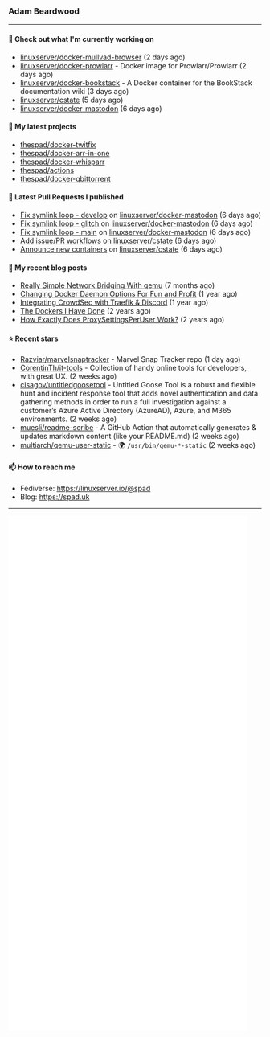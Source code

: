 ### Adam Beardwood
---
#### 👷 Check out what I'm currently working on

- [linuxserver/docker-mullvad-browser](https://github.com/linuxserver/docker-mullvad-browser) (2 days ago)
- [linuxserver/docker-prowlarr](https://github.com/linuxserver/docker-prowlarr) - Docker image for Prowlarr/Prowlarr (2 days ago)
- [linuxserver/docker-bookstack](https://github.com/linuxserver/docker-bookstack) - A Docker container for the BookStack documentation wiki (3 days ago)
- [linuxserver/cstate](https://github.com/linuxserver/cstate) (5 days ago)
- [linuxserver/docker-mastodon](https://github.com/linuxserver/docker-mastodon) (6 days ago)

#### 🌱 My latest projects

- [thespad/docker-twitfix](https://github.com/thespad/docker-twitfix)
- [thespad/docker-arr-in-one](https://github.com/thespad/docker-arr-in-one)
- [thespad/docker-whisparr](https://github.com/thespad/docker-whisparr)
- [thespad/actions](https://github.com/thespad/actions)
- [thespad/docker-qbittorrent](https://github.com/thespad/docker-qbittorrent)

#### 🔨 Latest Pull Requests I published

- [Fix symlink loop - develop](https://github.com/linuxserver/docker-mastodon/pull/47) on [linuxserver/docker-mastodon](https://github.com/linuxserver/docker-mastodon) (6 days ago)
- [Fix symlink loop - glitch](https://github.com/linuxserver/docker-mastodon/pull/46) on [linuxserver/docker-mastodon](https://github.com/linuxserver/docker-mastodon) (6 days ago)
- [Fix symlink loop - main](https://github.com/linuxserver/docker-mastodon/pull/45) on [linuxserver/docker-mastodon](https://github.com/linuxserver/docker-mastodon) (6 days ago)
- [Add issue/PR workflows](https://github.com/linuxserver/cstate/pull/152) on [linuxserver/cstate](https://github.com/linuxserver/cstate) (6 days ago)
- [Announce new containers](https://github.com/linuxserver/cstate/pull/151) on [linuxserver/cstate](https://github.com/linuxserver/cstate) (6 days ago)

#### 📜 My recent blog posts

- [Really Simple Network Bridging With qemu](https://spad.uk/really-simple-network-bridging-with-qemu/) (7 months ago)
- [Changing Docker Daemon Options For Fun and Profit](https://spad.uk/changing-docker-daemon-options-for-fun-and-profit/) (1 year ago)
- [Integrating CrowdSec with Traefik &amp; Discord](https://spad.uk/integrating-crowdsec-with-traefik-discord/) (1 year ago)
- [The Dockers I Have Done](https://spad.uk/the-dockers-ive-done/) (2 years ago)
- [How Exactly Does ProxySettingsPerUser Work?](https://spad.uk/how-does-proxysettingsperuser-work/) (2 years ago)

#### ⭐ Recent stars

- [Razviar/marvelsnaptracker](https://github.com/Razviar/marvelsnaptracker) - Marvel Snap Tracker repo (1 day ago)
- [CorentinTh/it-tools](https://github.com/CorentinTh/it-tools) - Collection of handy online tools for developers, with great UX.  (2 weeks ago)
- [cisagov/untitledgoosetool](https://github.com/cisagov/untitledgoosetool) - Untitled Goose Tool is a robust and flexible hunt and incident response tool that adds novel authentication and data gathering methods in order to run a full investigation against a customer’s Azure Active Directory (AzureAD), Azure, and M365 environments. (2 weeks ago)
- [muesli/readme-scribe](https://github.com/muesli/readme-scribe) - A GitHub Action that automatically generates &amp; updates markdown content (like your README.md) (2 weeks ago)
- [multiarch/qemu-user-static](https://github.com/multiarch/qemu-user-static) - :earth_africa: `/usr/bin/qemu-*-static` (2 weeks ago)

#### 📫 How to reach me
- Fediverse: https://linuxserver.io/@spad
- Blog: https://spad.uk
---
<img src="https://raw.githubusercontent.com/thespad/thespad/main/github-metrics.svg">
